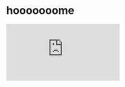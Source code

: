 # hooooooome

<iframe src="https://www.twoplayergames.org/embed/getaway-shootout" title="ho" style="width=100%;height=100%;" frameborder="0"></iframe>
